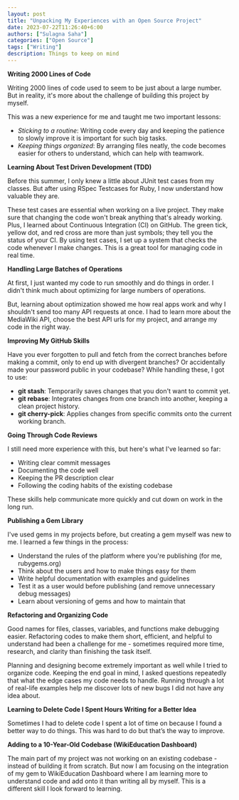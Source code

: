 ```yaml
---
layout: post
title: "Unpacking My Experiences with an Open Source Project"
date: 2023-07-22T11:26:40+6:00
authors: ["Sulagna Saha"]
categories: ["Open Source"]
tags: ["Writing"]
description: Things to keep on mind
---
```


**Writing 2000 Lines of Code**

Writing 2000 lines of code used to seem to be just about a large number. But in reality, it's more about the challenge of building this project by myself.

This was a new experience for me and taught me two important lessons:

- _Sticking to a routine_: Writing code every day and keeping the patience to slowly improve it is important for such big tasks.
- _Keeping things organized_: By arranging files neatly, the code becomes easier for others to understand, which can help with teamwork.

**Learning About Test Driven Development (TDD)**

Before this summer, I only knew a little about JUnit test cases from my classes. But after using RSpec Testcases for Ruby, I now understand how valuable they are.

These test cases are essential when working on a live project. They make sure that changing the code won't break anything that's already working. Plus, I learned about Continuous Integration (CI) on GitHub. The green tick, yellow dot, and red cross are more than just symbols; they tell you the status of your CI. By using test cases, I set up a system that checks the code whenever I make changes. This is a great tool for managing code in real time.

**Handling Large Batches of Operations**

At first, I just wanted my code to run smoothly and do things in order. I didn't think much about optimizing for large numbers of operations.

But, learning about optimization showed me how real apps work and why I shouldn't send too many API requests at once. I had to learn more about the MediaWiki API, choose the best API urls for my project, and arrange my code in the right way.

**Improving My GitHub Skills**

Have you ever forgotten to pull and fetch from the correct branches before making a commit, only to end up with divergent branches? Or accidentally made your password public in your codebase? While handling these, I got to use:

- **git stash**: Temporarily saves changes that you don't want to commit yet.
- **git rebase**: Integrates changes from one branch into another, keeping a clean project history.
- **git cherry-pick**: Applies changes from specific commits onto the current working branch.

**Going Through Code Reviews**

I still need more experience with this, but here's what I've learned so far:

- Writing clear commit messages
- Documenting the code well
- Keeping the PR description clear
- Following the coding habits of the existing codebase

These skills help communicate more quickly and cut down on work in the long run.

**Publishing a Gem Library**

I've used gems in my projects before, but creating a gem myself was new to me. I learned a few things in the process:

- Understand the rules of the platform where you're publishing (for me, rubygems.org)
- Think about the users and how to make things easy for them
- Write helpful documentation with examples and guidelines
- Test it as a user would before publishing (and remove unnecessary debug messages)
- Learn about versioning of gems and how to maintain that

**Refactoring and Organizing Code**

Good names for files, classes, variables, and functions make debugging easier. Refactoring codes to make them short, efficient, and helpful to understand had been a challenge for me - sometimes required more time, research, and clarity than finishing the task itself.

Planning and designing become extremely important as well while I tried to organize code. Keeping the end goal in mind, I asked questions repeatedly that what the edge cases my code needs to handle. Running through a lot of real-life examples help me discover lots of new bugs I did not have any idea about.

**Learning to Delete Code I Spent Hours Writing for a Better Idea**

Sometimes I had to delete code I spent a lot of time on because I found a better way to do things. This was hard to do but that’s the way to improve.

**Adding to a 10-Year-Old Codebase (WikiEducation Dashboard)**

The main part of my project was not working on an existing codebase - instead of building it from scratch. But now I am focusing on the integration of my gem to WikiEducation Dashboard where I am learning more to understand code and add onto it than writing all by myself. This is a different skill I look forward to learning.
